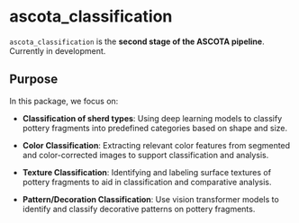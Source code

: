 # ascota_classification

`ascota_classification` is the **second stage of the ASCOTA pipeline**. Currently in development.  

## Purpose
In this package, we focus on:  

- **Classification of sherd types**: Using deep learning models to classify pottery fragments into
  predefined categories based on shape and size.  

- **Color Classification**: Extracting relevant color features from segmented and color-corrected images
    to support classification and analysis.  

- **Texture Classification**: Identifying and labeling surface textures of pottery fragments to aid in
    classification and comparative analysis.  

- **Pattern/Decoration Classification**: Use vision transformer models to identify and classify decorative patterns
    on pottery fragments.  
